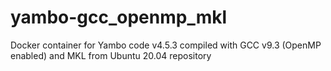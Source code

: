 # yambo-gcc_openmp_mkl
Docker container for Yambo code v4.5.3 compiled with GCC v9.3 (OpenMP enabled) and MKL from Ubuntu 20.04 repository
